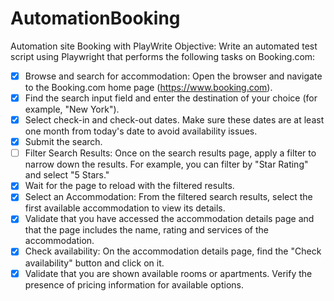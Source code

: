 # AutomationBooking
Automation site Booking with PlayWrite
Objective: Write an automated test script using Playwright that performs the following tasks on Booking.com:
- [x] Browse and search for accommodation: Open the browser and navigate to the Booking.com home page (https://www.booking.com).
- [x] Find the search input field and enter the destination of your choice (for example, "New York").
- [x] Select check-in and check-out dates. Make sure these dates are at least one month from today's date to avoid availability issues.
- [x] Submit the search.
- [ ] Filter Search Results: Once on the search results page, apply a filter to narrow down the results. For example, you can filter by "Star Rating" and select "5 Stars."
- [x] Wait for the page to reload with the filtered results.
- [x] Select an Accommodation: From the filtered search results, select the first available accommodation to view its details.
- [x] Validate that you have accessed the accommodation details page and that the page includes the name, rating and services of the accommodation.
- [x] Check availability: On the accommodation details page, find the "Check availability" button and click on it.
- [x] Validate that you are shown available rooms or apartments. Verify the presence of pricing information for available options.